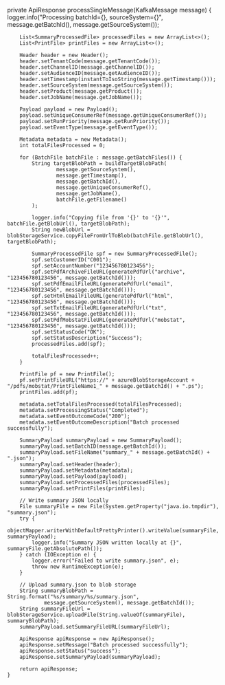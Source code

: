  private ApiResponse processSingleMessage(KafkaMessage message) {
        logger.info("Processing batchId={}, sourceSystem={}", message.getBatchId(), message.getSourceSystem());

        List<SummaryProcessedFile> processedFiles = new ArrayList<>();
        List<PrintFile> printFiles = new ArrayList<>();

        Header header = new Header();
        header.setTenantCode(message.getTenantCode());
        header.setChannelID(message.getChannelID());
        header.setAudienceID(message.getAudienceID());
        header.setTimestamp(instantToIsoString(message.getTimestamp()));
        header.setSourceSystem(message.getSourceSystem());
        header.setProduct(message.getProduct());
        header.setJobName(message.getJobName());

        Payload payload = new Payload();
        payload.setUniqueConsumerRef(message.getUniqueConsumerRef());
        payload.setRunPriority(message.getRunPriority());
        payload.setEventType(message.getEventType());

        Metadata metadata = new Metadata();
        int totalFilesProcessed = 0;

        for (BatchFile batchFile : message.getBatchFiles()) {
            String targetBlobPath = buildTargetBlobPath(
                    message.getSourceSystem(),
                    message.getTimestamp(),
                    message.getBatchId(),
                    message.getUniqueConsumerRef(),
                    message.getJobName(),
                    batchFile.getFilename()
            );

            logger.info("Copying file from '{}' to '{}'", batchFile.getBlobUrl(), targetBlobPath);
            String newBlobUrl = blobStorageService.copyFileFromUrlToBlob(batchFile.getBlobUrl(), targetBlobPath);

            SummaryProcessedFile spf = new SummaryProcessedFile();
            spf.setCustomerID("C001");
            spf.setAccountNumber("123456780123456");
            spf.setPdfArchiveFileURL(generatePdfUrl("archive", "123456780123456", message.getBatchId()));
            spf.setPdfEmailFileURL(generatePdfUrl("email", "123456780123456", message.getBatchId()));
            spf.setHtmlEmailFileURL(generatePdfUrl("html", "123456780123456", message.getBatchId()));
            spf.setTxtEmailFileURL(generatePdfUrl("txt", "123456780123456", message.getBatchId()));
            spf.setPdfMobstatFileURL(generatePdfUrl("mobstat", "123456780123456", message.getBatchId()));
            spf.setStatusCode("OK");
            spf.setStatusDescription("Success");
            processedFiles.add(spf);

            totalFilesProcessed++;
        }

        PrintFile pf = new PrintFile();
        pf.setPrintFileURL("https://" + azureBlobStorageAccount + "/pdfs/mobstat/PrintFileName1_" + message.getBatchId() + ".ps");
        printFiles.add(pf);

        metadata.setTotalFilesProcessed(totalFilesProcessed);
        metadata.setProcessingStatus("Completed");
        metadata.setEventOutcomeCode("200");
        metadata.setEventOutcomeDescription("Batch processed successfully");

        SummaryPayload summaryPayload = new SummaryPayload();
        summaryPayload.setBatchID(message.getBatchId());
        summaryPayload.setFileName("summary_" + message.getBatchId() + ".json");
        summaryPayload.setHeader(header);
        summaryPayload.setMetadata(metadata);
        summaryPayload.setPayload(payload);
        summaryPayload.setProcessedFiles(processedFiles);
        summaryPayload.setPrintFiles(printFiles);

        // Write summary JSON locally
        File summaryFile = new File(System.getProperty("java.io.tmpdir"), "summary.json");
        try {
            objectMapper.writerWithDefaultPrettyPrinter().writeValue(summaryFile, summaryPayload);
            logger.info("Summary JSON written locally at {}", summaryFile.getAbsolutePath());
        } catch (IOException e) {
            logger.error("Failed to write summary.json", e);
            throw new RuntimeException(e);
        }

        // Upload summary.json to blob storage
        String summaryBlobPath = String.format("%s/summary/%s/summary.json",
                message.getSourceSystem(), message.getBatchId());
        String summaryFileUrl = blobStorageService.uploadFile(String.valueOf(summaryFile), summaryBlobPath);
        summaryPayload.setSummaryFileURL(summaryFileUrl);

        ApiResponse apiResponse = new ApiResponse();
        apiResponse.setMessage("Batch processed successfully");
        apiResponse.setStatus("success");
        apiResponse.setSummaryPayload(summaryPayload);

        return apiResponse;
    }
